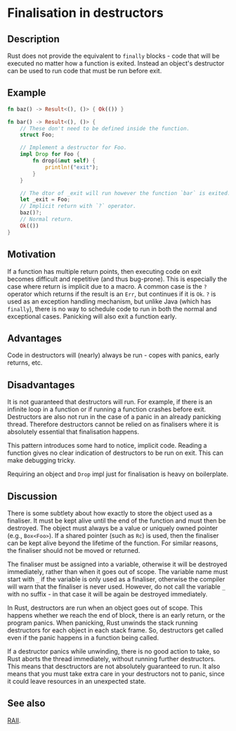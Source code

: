 # Finalisation in destructors

## Description

Rust does not provide the equivalent to `finally` blocks - code that will be
executed no matter how a function is exited. Instead an object's destructor can
be used to run code that must be run before exit.


## Example

```rust
fn baz() -> Result<(), ()> { Ok(()) }

fn bar() -> Result<(), ()> {
    // These don't need to be defined inside the function.
    struct Foo;

    // Implement a destructor for Foo.
    impl Drop for Foo {
        fn drop(&mut self) {
            println!("exit");
        }
    }

    // The dtor of _exit will run however the function `bar` is exited.
    let _exit = Foo;
    // Implicit return with `?` operator.
    baz()?;
    // Normal return.
    Ok(())
}
```


## Motivation

If a function has multiple return points, then executing code on exit becomes
difficult and repetitive (and thus bug-prone). This is especially the case where
return is implicit due to a macro. A common case is the `?` operator which
returns if the result is an `Err`, but continues if it is `Ok`. `?` is used as
an exception handling mechanism, but unlike Java (which has `finally`), there is
no way to schedule code to run in both the normal and exceptional cases.
Panicking will also exit a function early.


## Advantages

Code in destructors will (nearly) always be run - copes with panics, early
returns, etc.


## Disadvantages

It is not guaranteed that destructors will run. For example, if there is an
infinite loop in a function or if running a function crashes before exit.
Destructors are also not run in the case of a panic in an already panicking
thread. Therefore destructors cannot be relied on as finalisers where it is
absolutely essential that finalisation happens.

This pattern introduces some hard to notice, implicit code. Reading a function
gives no clear indication of destructors to be run on exit. This can make
debugging tricky.

Requiring an object and `Drop` impl just for finalisation is heavy on boilerplate.


## Discussion

There is some subtlety about how exactly to store the object used as a
finaliser. It must be kept alive until the end of the function and must then be
destroyed. The object must always be a value or uniquely owned pointer (e.g.,
`Box<Foo>`). If a shared pointer (such as `Rc`) is used, then the finaliser can
be kept alive beyond the lifetime of the function. For similar reasons, the
finaliser should not be moved or returned.

The finaliser must be assigned into a variable, otherwise it will be destroyed
immediately, rather than when it goes out of scope. The variable name must start
with `_` if the variable is only used as a finaliser, otherwise the compiler
will warn that the finaliser is never used. However, do not call the variable
`_` with no suffix - in that case it will be again be destroyed immediately.

In Rust, destructors are run when an object goes out of scope. This happens
whether we reach the end of block, there is an early return, or the program
panics. When panicking, Rust unwinds the stack running destructors for each
object in each stack frame. So, destructors get called even if the panic happens
in a function being called.

If a destructor panics while unwinding, there is no good action to take, so Rust
aborts the thread immediately, without running further destructors. This means
that desctructors are not absolutely guaranteed to run. It also means that you
must take extra care in your destructors not to panic, since it could leave
resources in an unexpected state.


## See also

[RAII](../patterns/RAII.md).
